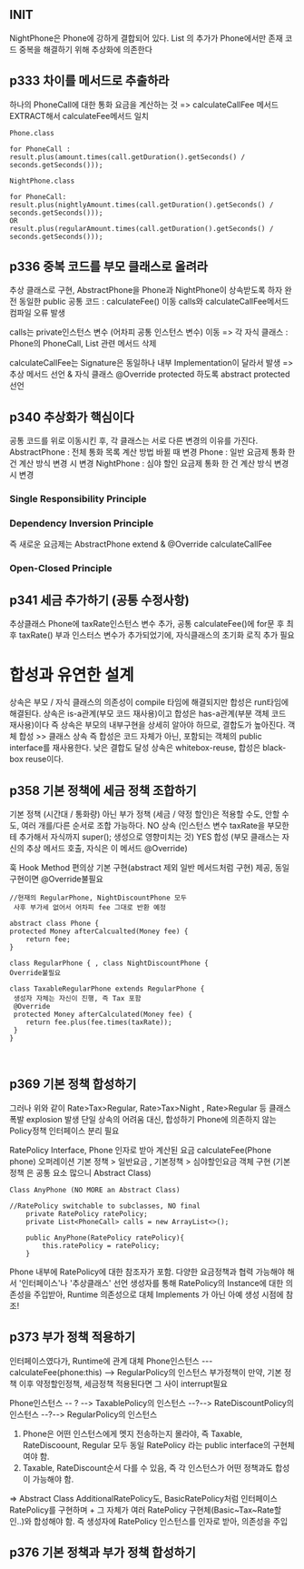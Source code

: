 ## INIT
NightPhone은 Phone에 강하게 결합되어 있다. 
List<PhoneCall> 의 추가가 Phone에서만 존재
코드 중복을 해결하기 위해 추상화에 의존한다 

## p333 차이를 메서드로 추출하라
하나의 PhoneCall에 대한 통화 요금을 계산하는 것 
=> calculateCallFee 메서드 EXTRACT해서 calculateFee메서드 일치
```
Phone.class

for PhoneCall :
result.plus(amount.times(call.getDuration().getSeconds() / seconds.getSeconds()));

NightPhone.class

for PhoneCall:
result.plus(nightlyAmount.times(call.getDuration().getSeconds() / seconds.getSeconds()));
OR
result.plus(regularAmount.times(call.getDuration().getSeconds() / seconds.getSeconds()));

```
## p336 중복 코드를 부모 클래스로 올려라 
추상 클래스로 구현, AbstractPhone을 Phone과 NightPhone이 상속받도록 하자
완전 동일한 public 공통 코드 : calculateFee() 이동
calls와 calculateCallFee메서드 컴파일 오류 발생

calls는 private인스턴스 변수 (어차피 공통 인스턴스 변수) 이동
=> 각 자식 클래스 : Phone의 PhoneCall, List<PhoneCall> 관련 메서드 삭제

calculateCallFee는 Signature은 동일하나 내부 Implementation이 달라서 발생 
 => 추상 메서드 선언 & 자식 클래스 @Override protected 하도록 abstract protected 선언 

## p340 추상화가 핵심이다
공통 코드를 위로 이동시킨 후, 각 클래스는 서로 다른 변경의 이유를 가진다.
AbstractPhone : 전체 통화 목록 계산 방법 바뀔 때 변경 
Phone : 일반 요금제 통화 한 건 계산 방식 변경 시 변경 
NightPhone : 심야 할인 요금제 통화 한 건 계산 방식 변경 시 변경 

### Single Responsibility Principle
### Dependency Inversion Principle 
즉 새로운 요금제는 AbstractPhone extend & @Override calculateCallFee 
### Open-Closed Principle

## p341 세금 추가하기 (공통 수정사항)
추상클래스 Phone에 taxRate인스턴스 변수 추가, 공통 calculateFee()에 for문 후 최후 taxRate() 부과
인스터스 변수가 추가되었기에, 자식클래스의 초기화 로직 추가 필요

# 합성과 유연한 설계 
상속은 부모 / 자식 클래스의 의존성이 compile 타임에 해결되지만 
합성은 run타임에 해결된다. 상속은 is-a관계(부모 코드 재사용)이고 합성은 has-a관계(부분 객체 코드 재사용)이다
즉 상속은 부모의 내부구현을 상세히 알아야 하므로, 결합도가 높아진다. 객체 합성 >> 클래스 상속 
즉 합성은 코드 자체가 아닌, 포함되는 객체의 public interface를 재사용한다. 낮은 결합도 달성 
상속은 whitebox-reuse, 합성은 black-box reuse이다. 

## p358 기본 정책에 세금 정책 조합하기
기본 정책 (시간대 / 통화량) 아닌 부가 정책 (세금 / 약정 할인)은 적용할 수도, 안할 수도, 여러 개를/다른 순서로 조합 가능하다.
NO 상속 (인스턴스 변수 taxRate을 부모한테 추가해서 자식까지 super(); 생성으로 영향미치는 것)
YES 합성 (부모 클래스는 자신의 추상 메서드 호출, 자식은 이 메서드 @Override) 

훅 Hook Method 편의상 기본 구현(abstract 제외 일반 메서드처럼 구현) 제공, 동일 구현이면 @Override불필요
```
//현재의 RegularPhone, NightDiscountPhone 모두 
 사후 부가세 없어서 어차피 fee 그대로 반환 예정 

abstract class Phone {
protected Money afterCalcualted(Money fee) {
    return fee;
}

class RegularPhone { , class NightDiscountPhone { 
Override불필요 

class TaxableRegularPhone extends RegularPhone { 
 생성자 자체는 자신이 진행, 즉 Tax 포함 
 @Override 
 protected Money afterCalculated(Money fee) {
    return fee.plus(fee.times(taxRate));
 }
}



```
## p369 기본 정책 합성하기 
그러나 위와 같이 Rate>Tax>Regular, Rate>Tax>Night , Rate>Regular 등 클래스폭발 explosion 발생
단일 상속의 어려움 대신, 합성하기 Phone에 의존하지 않는 Policy정책 인터페이스 분리 필요 

RatePolicy Interface, Phone 인자로 받아 계산된 요금 calculateFee(Phone phone) 오퍼레이션
기본 정책 > 일반요금 , 기본정책 > 심야할인요금 객체 구현 (기본정책 은 공통 요소 많으니 Abstract Class)

```
Class AnyPhone (NO MORE an Abstract Class)

//RatePolicy switchable to subclasses, NO final
    private RatePolicy ratePolicy;
    private List<PhoneCall> calls = new ArrayList<>();

    public AnyPhone(RatePolicy ratePolicy){
        this.ratePolicy = ratePolicy;
    }
```
Phone 내부에 RatePolicy에 대한 참조자가 포함. 다양한 요금정책과 협력 가능해야 해서 '인터페이스'나 '추상클래스' 선언
생성자를 통해 RatePolicy의 Instance에 대한 의존성을 주입받아, Runtime 의존성으로 대체 
Implements 가 아닌 아예 생성 시점에 참조! 

## p373 부가 정책 적용하기
인터페이스였다가, Runtime에 관계 대체
  Phone인스턴스  --- calculateFee(phone:this) --> RegularPolicy의 인스턴스
부가정책이 만약, 기본 정책 이후 약정할인정책, 세금정책 적용된다면 그 사이 interrupt필요

  Phone인스턴스 -- ? --> TaxablePolicy의 인스턴스 --?--> RateDiscountPolicy의 인스턴스 
    --?--> RegularPolicy의 인스턴스

1) Phone은 어떤 인스턴스에게 멧지 전송하는지 몰라야, 즉 Taxable, RateDiscoount, Regular 
   모두 동일 RatePolicy 라는 public interface의 구현체여야 함.
2) Taxable, RateDiscount순서 다를 수 있음, 즉 각 인스턴스가 어떤 정책과도 합성이 가능해야 함. 

=> Abstract Class AdditionalRatePolicy도, BasicRatePolicy처럼
인터페이스 RatePolicy를 구현하며 + 그 자체가 여러 RatePolicy 구현체(Basic~Tax~Rate할인..)와 합성해야 함.
즉 생성자에 RatePolicy 인스턴스를 인자로 받아, 의존성을 주입 

## p376 기본 정책과 부가 정책 합성하기
